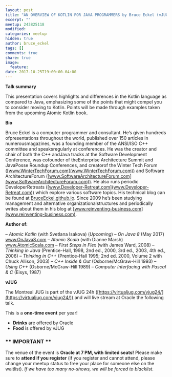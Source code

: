 ```yaml
---
layout: post
title: "AN OVERVIEW OF KOTLIN FOR JAVA PROGRAMMERS by Bruce Eckel (vJUG)"
excerpt: ""
meetup: 243825118
modified:
categories: meetup
hidden: true
author: bruce_eckel
tags: []
comments: true
share: true
image:
  feature:
date: 2017-10-25T19:00:00-04:00
---
```


__Talk summary__

This presentation covers highlights and differences in the Kotlin language as compared to Java, emphasizing some of the points that might compel you to consider moving to Kotlin. Points will be made through examples taken from the upcoming Atomic Kotlin book.

__Bio__ 

Bruce Eckel is a computer programmer and consultant. He’s given hundreds ofpresentations throughout the world, published over 150 articles in numerousmagazines, was a founding member of the ANSI/ISO C++ committee and speaksregularly at conferences. He was the creator and chair of both the C++ andJava tracks at the Software Development Conference, was cofounder of theEnterprise Architecture Summit and JavaPosse Roundup Conferences, and creatorof the Winter Tech Forum ([www.WinterTechForum.com](www.WinterTechForum.com)) and Software ArchitectureForum ([www.SoftwareArchitectureForum.com](www.SoftwareArchitectureForum.com)). He also runs periodic DeveloperRetreats ([www.Developer-Retreat.com](www.Developer-Retreat.com)) which explore various software topics.
His technical blog can be found at [BruceEckel.github.io](BruceEckel.github.io).
Since 2009 he’s been studying management and alternative organizationalstructures and periodically writes about them in his blog at [www.reinventing-business.com](www.reinventing-business.com).

__Author of:__

– *Atomic Kotlin* (with Svetlana Isakova) (*Upcoming*)
– *On Java 8* (May 2017) www.OnJava8.com
– *Atomic Scala* (with Dianne Marsh) www.AtomicScala.com
– *First Steps in Flex* (with James Ward, 2008)
– *Thinking in Java* (Prentice-Hall, 1998, 2nd ed., 2000, 3rd ed., 2003, 4th ed., 2006)
– *Thinking in C++* (Prentice-Hall 1995; 2nd ed. 2000, Volume 2 with Chuck Allison, 2003)
– *C++ Inside & Out* (Osborne/McGraw-Hill 1993)
– *Using C++* (Osborne/McGraw-Hill 1989)
– *Computer Interfacing with Pascal & C* (Eisys, 1987)

__vJUG__

The Montreal JUG is part of the vJUG 24h ([https://virtualjug.com/vjug24/](https://virtualjug.com/vjug24/)) and will live stream at Oracle the following talk.

This is a __one-time event__ per year! 

- __Drinks__ are offered by Oracle
- __Food__ is offered by vJUG

### ** IMPORTANT **

The venue of the event is __Oracle at 7 PM, with limited seats!__ Please make sure to __attend if you register__ (if you register and cannot attend, please change your meetup status to free your place for someone else on the waitlist). _If we have too many no-shows, we will be forced to blacklist._
